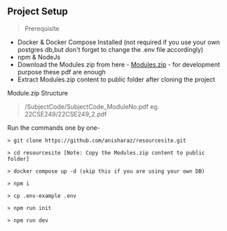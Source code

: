 ## Project Setup
> Prerequisite
- Docker & Docker Compose Installed (not required if you use your own postgres db,but don't forget to change the .env file accordingly)
- npm & NodeJs
- Download the Modules zip from here - [Modules.zip](https://mega.nz/file/vs9CRYJa#GkJBz0S3eYRolVQxLynxVnMroqVpMA0aLhuXkZ-gh5U) - for development purpose these pdf are enough
- Extract Modules.zip content to public folder after cloning the project

Module.zip Structure 
> /SubjectCode/SubjectCode_ModuleNo.pdf eg. 22CSE249/22CSE249_2.pdf

Run the commands one by one-

```shell
> git clone https://github.com/anisharaz/resourcesite.git

> cd resourcesite [Note: Copy the Modules.zip content to public folder]

> docker compose up -d (skip this if you are using your own DB)

> npm i

> cp .env-example .env

> npm run init

> npm run dev
```
